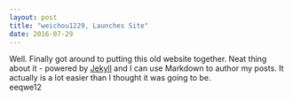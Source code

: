 ```yaml
---
layout: post
title: "weichou1229, Launches Site"
date: 2016-07-29
---
```


Well. Finally got around to putting this old website together. Neat thing about it - powered by [Jekyll](http://jekyllrb.com) and I can use Markdown to author my posts. It actually is a lot easier than I thought it was going to be.  
eeqwe12
